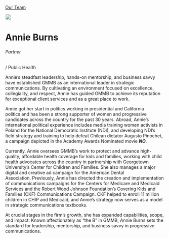 





[Our Team](/who-we-are/team/)


![](data:image/gif;base64,R0lGODlhAQABAAAAACH5BAEKAAEALAAAAAABAAEAAAICTAEAOw==)![](https://www.gmmb.com/wp-content/uploads/2020/11/Annie-Burns-new-468x468.jpg)


Annie Burns
===========


###### Partner 
  / Public Health


Annie’s steadfast leadership, hands-on mentorship, and business savvy have established GMMB as an international leader in strategic communications. By cultivating an environment focused on excellence, collegiality, and respect, Annie has guided GMMB to achieve its reputation for exceptional client services and as a great place to work.


Annie got her start in politics working in presidential and California politics and has been a strong supporter of women and progressive candidates across the country for the past 30 years. Abroad, Annie’s international political experience includes media training women activists in Poland for the National Democratic Institute (NDI), and developing NDI’s field strategy and training to help defeat Chilean dictator Augusto Pinochet, a campaign depicted in the Academy Awards Nominated movie ***NO***.


Currently, Annie oversees GMMB’s work to protect and advance high-quality, affordable health coverage for kids and families, working with child health advocates across the country in partnership with Georgetown University’s Center for Children and Families. She also manages a major digital and creative ad campaign for the American Dental Association. Previously, Annie has directed the creation and implementation of communications campaigns for the Centers for Medicare and Medicaid Services and the Robert Wood Johnson Foundation’s Covering Kids and Families (CKF) Communications Campaign. CKF helped to enroll 11 million children in CHIP and Medicaid, and Annie’s strategy now serves as a model in strategic communications textbooks.


At crucial stages in the firm’s growth, she has expanded capabilities, scope, and impact. Known affectionately as “the B” in GMMB, Annie Burns sets the standard for leadership, mentorship, and business savvy in progressive communications.











